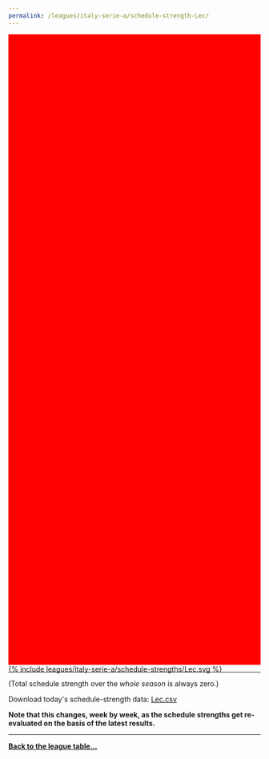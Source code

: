 ```yaml
---
permalink: /leagues/italy-serie-a/schedule-strength-Lec/
---
```


<style>
.svg-wrap {
    background-color:red;
    height:0;
    padding-top:250%; /* 350px/550px */
    position: relative;
}

svg {
    background-color: white;
    height: 100%;
    display:block;
    width: 100%;
    position: absolute;
    top:0;
    left:0;
}
</style>


<div class="svg-wrap">
{% include leagues/italy-serie-a/schedule-strengths/Lec.svg %}
</div>

-----

(Total schedule strength over the *whole season* is always zero.)


Download today's schedule-strength data: [Lec.csv](/assets/leagues/italy-serie-a/2022/schedule-strengths/Lec.csv)

**Note that this changes, week by week, as the schedule strengths get re-evaluated on the
basis of the latest results.**

-----

[**Back to the league table...**](/leagues/italy-serie-a)


